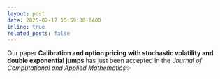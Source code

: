 ```yaml
---
layout: post
date: 2025-02-17 15:59:00-0400
inline: true
related_posts: false
---
```


Our paper <b>Calibration and option pricing with stochastic volatility and double exponential jumps </b> has just been accepted in the <em> Journal of Computational and Applied Mathematics</em>:sparkles:
